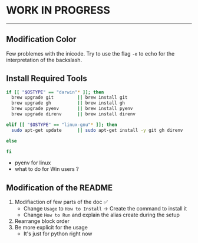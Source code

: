 # WORK IN PROGRESS

___

## Modification Color

Few problemes with the inicode.
Try to use the flag `-e` to echo for the interpretation of the backslash.


## Install Required Tools

```bash
if [[ "$OSTYPE" == "darwin"* ]]; then
  brew upgrade git         || brew install git
  brew upgrade gh          || brew install gh
  brew upgrade pyenv       || brew install pyenv
  brew upgrade direnv      || brew install direnv

elif [[ "$OSTYPE" == "linux-gnu"* ]]; then
  sudo apt-get update      || sudo apt-get install -y git gh direnv

else

fi
```

- pyenv for linux
- what to do for Win users ?

## Modification of the README

1. Modifiaction of few parts of the doc ✅
    - Change `Usage` to `How to Install` -> Create the command to install it
    - Change `How to Run` and explain the alias create during the setup
2. Rearrange block order
3. Be more explicit for the usage
    - It's just for python right now
